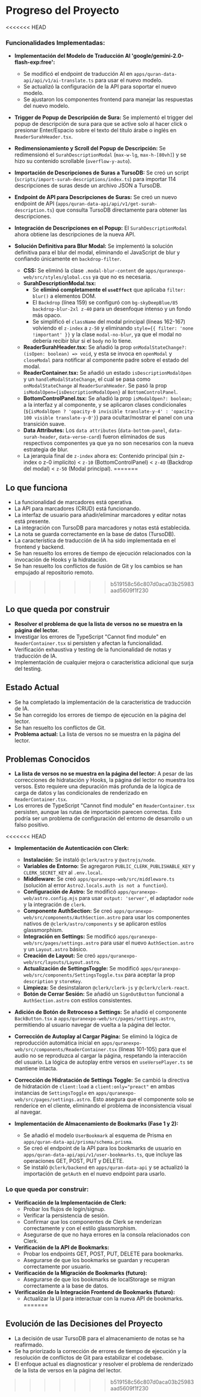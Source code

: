 # Progreso del Proyecto

<<<<<<< HEAD
### Funcionalidades Implementadas:
- **Implementación del Modelo de Traducción AI 'google/gemini-2.0-flash-exp:free':**
    - Se modificó el endpoint de traducción AI en `apps/quran-data-api/api/v1/ai-translate.ts` para usar el nuevo modelo.
    - Se actualizó la configuración de la API para soportar el nuevo modelo.
    - Se ajustaron los componentes frontend para manejar las respuestas del nuevo modelo.

- **Trigger de Popup de Descripción de Sura:** Se implementó el trigger del popup de descripción de sura para que se active solo al hacer click o presionar Enter/Espacio sobre el texto del título árabe o inglés en `ReaderSurahHeader.tsx`.
- **Redimensionamiento y Scroll del Popup de Descripción:** Se redimensionó el `SurahDescriptionModal` (`max-w-lg`, `max-h-[80vh]`) y se hizo su contenido scrollable (`overflow-y-auto`).
- **Importación de Descripciones de Suras a TursoDB:** Se creó un script (`scripts/import-surah-descriptions/index.ts`) para importar 114 descripciones de suras desde un archivo JSON a TursoDB.
- **Endpoint de API para Descripciones de Suras:** Se creó un nuevo endpoint de API (`apps/quran-data-api/api/v1/get-surah-description.ts`) que consulta TursoDB directamente para obtener las descripciones.
- **Integración de Descripciones en el Popup:** El `SurahDescriptionModal` ahora obtiene las descripciones de la nueva API.
- **Solución Definitiva para Blur Modal:** Se implementó la solución definitiva para el blur del modal, eliminando el JavaScript de blur y confiando únicamente en `backdrop-filter`.
    - **CSS:** Se eliminó la clase `.modal-blur-content` de `apps/quranexpo-web/src/styles/global.css` ya que no es necesaria.
    - **SurahDescriptionModal.tsx:**
        - Se **eliminó completamente el `useEffect`** que aplicaba `filter: blur()` a elementos DOM.
        - El `Backdrop` (línea 159) se configuró con `bg-skyDeepBlue/85 backdrop-blur-2xl z-40` para un desenfoque intenso y un fondo más opaco.
        - Se simplificó el `className` del modal principal (líneas 162-167) volviendo el `z-index` a `z-50` y eliminando `style={{ filter: 'none !important' }}` y la clase `modal-no-blur`, ya que el modal no debería recibir blur si el `body` no lo tiene.
    - **ReaderSurahHeader.tsx:** Se añadió la prop `onModalStateChange?: (isOpen: boolean) => void`, y esta se invoca en `openModal` y `closeModal` para notificar al componente padre sobre el estado del modal.
    - **ReaderContainer.tsx:** Se añadió un estado `isDescriptionModalOpen` y un `handleModalStateChange`, el cual se pasa como `onModalStateChange` al `ReaderSurahHeader`. Se pasó la prop `isModalOpen={isDescriptionModalOpen}` al `BottomControlPanel`.
    - **BottomControlPanel.tsx:** Se añadió la prop `isModalOpen?: boolean;` a la interfaz y al componente, y se aplicaron clases condicionales (`${isModalOpen ? 'opacity-0 invisible translate-y-4' : 'opacity-100 visible translate-y-0'}`) para ocultar/mostrar el panel con una transición suave.
    - **Data Attributes:** Los `data attributes` (`data-bottom-panel`, `data-surah-header`, `data-verse-card`) fueron eliminados de sus respectivos componentes ya que ya no son necesarios con la nueva estrategia de blur.
    - La jerarquía final de `z-index` ahora es: Contenido principal (sin z-index o z-0 implícito) < `z-10` (BottomControlPanel) < `z-40` (Backdrop del modal) < `z-50` (Modal principal).
=======
## Lo que funciona
- La funcionalidad de marcadores está operativa.
- La API para marcadores (CRUD) está funcionando.
- La interfaz de usuario para añadir/eliminar marcadores y editar notas está presente.
- La integración con TursoDB para marcadores y notas está establecida.
- La nota se guarda correctamente en la base de datos (TursoDB).
- La característica de traducción de IA ha sido implementada en el frontend y backend.
- Se han resuelto los errores de tiempo de ejecución relacionados con la invocación de Hooks y la hidratación.
- Se han resuelto los conflictos de fusión de Git y los cambios se han empujado al repositorio remoto.
>>>>>>> b519158c56c807d0aca03b25983aad5609f1f230

## Lo que queda por construir
- **Resolver el problema de que la lista de versos no se muestra en la página del lector.**
- Investigar los errores de TypeScript "Cannot find module" en `ReaderContainer.tsx` si persisten y afectan la funcionalidad.
- Verificación exhaustiva y testing de la funcionalidad de notas y traducción de IA.
- Implementación de cualquier mejora o característica adicional que surja del testing.

## Estado Actual
- Se ha completado la implementación de la característica de traducción de IA.
- Se han corregido los errores de tiempo de ejecución en la página del lector.
- Se han resuelto los conflictos de Git.
- **Problema actual:** La lista de versos no se muestra en la página del lector.

## Problemas Conocidos
- **La lista de versos no se muestra en la página del lector:** A pesar de las correcciones de hidratación y Hooks, la página del lector no muestra los versos. Esto requiere una depuración más profunda de la lógica de carga de datos y las condicionales de renderizado en `ReaderContainer.tsx`.
- Los errores de TypeScript "Cannot find module" en `ReaderContainer.tsx` persisten, aunque las rutas de importación parecen correctas. Esto podría ser un problema de configuración del entorno de desarrollo o un falso positivo.

<<<<<<< HEAD
- **Implementación de Autenticación con Clerk:**
    - **Instalación:** Se instaló `@clerk/astro` y `@astrojs/node`.
    - **Variables de Entorno:** Se agregaron `PUBLIC_CLERK_PUBLISHABLE_KEY` y `CLERK_SECRET_KEY` al `.env.local`.
    - **Middleware:** Se creó `apps/quranexpo-web/src/middleware.ts` (solución al error `Astro2.locals.auth is not a function`).
    - **Configuración de Astro:** Se modificó `apps/quranexpo-web/astro.config.mjs` para usar `output: 'server'`, el adaptador `node` y la integración de `clerk`.
    - **Componente AuthSection:** Se creó `apps/quranexpo-web/src/components/AuthSection.astro` para usar los componentes nativos de `@clerk/astro/components` y se aplicaron estilos glassmorphism.
    - **Integración en Settings:** Se modificó `apps/quranexpo-web/src/pages/settings.astro` para usar el nuevo `AuthSection.astro` y un `Layout.astro` básico.
    - **Creación de Layout:** Se creó `apps/quranexpo-web/src/layouts/Layout.astro`.
    - **Actualización de SettingsToggle:** Se modificó `apps/quranexpo-web/src/components/SettingsToggle.tsx` para aceptar la prop `description` y `storeKey`.
    - **Limpieza:** Se desinstalaron `@clerk/clerk-js` y `@clerk/clerk-react`.
    - **Botón de Cerrar Sesión:** Se añadió un `SignOutButton` funcional a `AuthSection.astro` con estilos consistentes.

- **Adición de Botón de Retroceso a Settings:** Se añadió el componente `BackButton.tsx` a `apps/quranexpo-web/src/pages/settings.astro`, permitiendo al usuario navegar de vuelta a la página del lector.

- **Corrección de Autoplay al Cargar Página:** Se eliminó la lógica de reproducción automática inicial en `apps/quranexpo-web/src/components/ReaderContainer.tsx` (líneas 101-105) para que el audio no se reproduzca al cargar la página, respetando la interacción del usuario. La lógica de autoplay entre versos en `useVersePlayer.ts` se mantiene intacta.

- **Corrección de Hidratación de Settings Toggle:** Se cambió la directiva de hidratación de `client:load` a `client:only="preact"` en ambas instancias de `SettingsToggle` en `apps/quranexpo-web/src/pages/settings.astro`. Esto asegura que el componente solo se renderice en el cliente, eliminando el problema de inconsistencia visual al navegar.

- **Implementación de Almacenamiento de Bookmarks (Fase 1 y 2):**
    - Se añadió el modelo `UserBookmark` al esquema de Prisma en `apps/quran-data-api/prisma/schema.prisma`.
    - Se creó el endpoint de la API para los bookmarks de usuario en `apps/quran-data-api/api/v1/user-bookmarks.ts`, que incluye las operaciones GET, POST, PUT y DELETE.
    - Se instaló `@clerk/backend` en `apps/quran-data-api` y se actualizó la importación de `getAuth` en el nuevo endpoint para usarlo.

### Lo que queda por construir:
- **Verificación de la Implementación de Clerk:**
    - Probar los flujos de login/signup.
    - Verificar la persistencia de sesión.
    - Confirmar que los componentes de Clerk se renderizan correctamente y con el estilo glassmorphism.
    - Asegurarse de que no haya errores en la consola relacionados con Clerk.
- **Verificación de la API de Bookmarks:**
    - Probar los endpoints GET, POST, PUT, DELETE para bookmarks.
    - Asegurarse de que los bookmarks se guardan y recuperan correctamente por usuario.
- **Verificación de la Migración de Bookmarks (futuro):**
    - Asegurarse de que los bookmarks de localStorage se migran correctamente a la base de datos.
- **Verificación de la Integración Frontend de Bookmarks (futuro):**
    - Actualizar la UI para interactuar con la nueva API de bookmarks.
=======
## Evolución de las Decisiones del Proyecto
- La decisión de usar TursoDB para el almacenamiento de notas se ha reafirmado.
- Se ha priorizado la corrección de errores de tiempo de ejecución y la resolución de conflictos de Git para estabilizar el codebase.
- El enfoque actual es diagnosticar y resolver el problema de renderizado de la lista de versos en la página del lector.
>>>>>>> b519158c56c807d0aca03b25983aad5609f1f230
